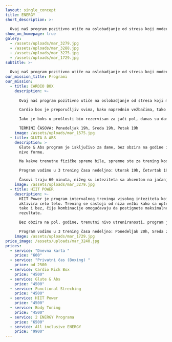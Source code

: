 ```yaml
---
layout: single_concept
title: ENERGY
short_description: >-
  
  Ovaj naš program pozitivno utiče na oslobadjanje od stresa koji moderan život sa sobom nosi, kao i podizanja samopouzdanja i vere u sebe. Uz to što radiš na fizičkoj formi stećićeš i dobro drušrvo sa treninga.
show_on_homepage: true
galery:
  - /assets/uploads/mar_3279.jpg
  - /assets/uploads/mar_3288.jpg
  - /assets/uploads/mar_3275.jpg
  - /assets/uploads/mar_1729.jpg
subtitle: >-
  
  Ovaj naš program pozitivno utiče na oslobadjanje od stresa koji moderan život sa sobom nosi, kao i podizanja samopouzdanja i vere u sebe. Uz to što radiš na fizičkoj formi stećićeš i dobro drušrvo sa treninga.
our_mission_title: Programi
our_mission:
  - title: CARDIO BOX
    description: >-
      
      Ovaj naš program pozitivno utiče na oslobadjanje od stresa koji moderan život sa sobom nosi, kao i podizanja samopouzdanja i vere u sebe. Uz to što radiš na fizičkoj formi stećićeš i dobro drušrvo sa treninga.

      Cardio box je preporučljiv svima, kako naprednim vežbačima, tako i apsolutnim početnicima.

      Iako je boks u prošlosti bio rezervisan za jači pol, danas su dame kod nas te koje dominiraju na časovima.

      TERMINI ČASOVA: Ponedeljak 19h, Sreda 19h, Petak 19h
    image: /assets/uploads/mar_1575.jpg
  - title: GLUTA & ABS
    description: >
      Glute & Abs program je isključivo za dame, bez obzira na godine i trenutni
      nivo forme.

      Ma kakve trenutne fizičke spreme bile, spremne ste za trening kod nas. Mi ćemo vas naučiti pravilnim pokretima i doprineti da se osećate bolje u svojoj koži i budete zadovoljnije sobom! 

      Program vodimo u 3 trening časa nedeljno: Utorak 19h, Četvrtak 19h i Subota 12h.

      Časovi traju 60 minuta, nižeg su inteziteta sa akcentom na jačanju i oblikovanju mišića stomaka, nogu i guze.
    image: /assets/uploads/mar_3279.jpg
  - title: HIIT POWER
    description: >-
      HIIT Power je program intervalnog treninga visokog inteziteta koji
      aktivira celo telo. Trening se sastoji od niza vežbi kako sa opterećenjem,
      tako i bez, čije kombinacije omogućavaju da postignete maksimalne
      rezultate.

      Bez obzira na pol, godine, trenutni nivo utreniranosti, program je namenjen svima i naši treneri su tu da prilagode vežbe tako da bi članovi dobili najbolji efekat.

      Program vodimo u 3 trening časa nedeljno: Ponedeljak 20h, Sreda 20h i Petak 20h.
    image: /assets/uploads/mar_1729.jpg
price_image: /assets/uploads/mar_3240.jpg
prices:
  - service: "Dnevna karta "
    price: "600"
  - service: "Privatni čas (Boxing) "
    price: od 2500
  - service: Cardio Kick Box
    price: "4500"
  - service: Glute & Abs
    price: "4500"
  - service: Functional Streching
    price: "4500"
  - service: HIIT Power
    price: "4500"
  - service: Body Toning
    price: "4500"
  - service: 2 ENERGY Programa
    price: "6500"
  - service: All inclusive ENERGY
    price: "9900"
---
```

